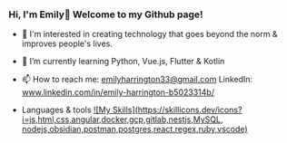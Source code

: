 ### Hi, I'm Emily👋 Welcome to my Github page!

- 👀 I'm interested in creating technology that goes beyond the norm & improves people's lives. 
- 🌱 I’m currently learning Python, Vue.js, Flutter & Kotlin
- 📫 How to reach me: emilyharrington33@gmail.com LinkedIn: www.linkedin.com/in/emily-harrington-b5023314b/

- Languages & tools
  [![My Skills](https://skillicons.dev/icons?i=js,html,css,angular,docker,gcp,gitlab,nestjs,MySQL,  nodejs,obsidian,postman,postgres,react,regex,ruby,vscode)](https://skillicons.dev)
